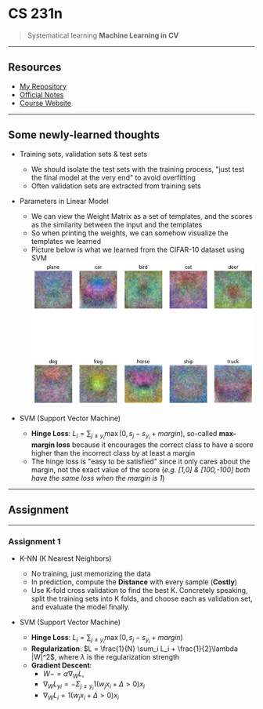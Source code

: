 # CS 231n

> Systematical learning **Machine Learning in CV**

----

## Resources

- [My Repository](https://github.com/fightingff/CS231n)
- [Official Notes](https://cs231n.github.io)
- [Course Website](http://cs231n.stanford.edu/)

----

## Some newly-learned thoughts

- Training sets, validation sets & test sets
    - We should isolate the test sets with the training process, "just test the final model at the very end" to avoid overfitting
    - Often validation sets are extracted from training sets 

- Parameters in Linear Model
    - We can view the Weight Matrix as a set of templates, and the scores as the similarity between the input and the templates
    - So when printing the weights, we can somehow visualize the templates we learned 
    - Picture below is what we learned from the CIFAR-10 dataset using SVM
    ![template](template.png)

- SVM (Support Vector Machine)
    - **Hinge Loss**: $L_i = \sum_{j\neq y_i} \max(0, s_j - s_{y_i} + margin)$, so-called **max-margin loss** because it encourages the correct class to have a score higher than the incorrect class by at least a margin
    - The hinge loss is "easy to be satisfied" since it only cares about the margin, not the exact value of the score (*e.g. [1,0] & [100,-100] both have the same loss when the margin is 1*)

----

## Assignment

----

### Assignment 1

- K-NN (K Nearest Neighbors)

    - No training, just memorizing the data
    - In prediction, compute the **Distance** with every sample (**Costly**)
    - Use K-fold cross validation to find the best K. Concretely speaking, split the training sets into K folds, and choose each as validation set, and evaluate the model finally. 

- SVM (Support Vector Machine)

    - **Hinge Loss**: $L_i = \sum_{j\neq y_i} \max(0, s_j - s_{y_i} + margin)$
    - **Regularization**: $L = \frac{1}{N} \sum_i L_i + \frac{1}{2}\lambda |W|^2$, where $\lambda$ is the regularization strength
    - **Gradient Descent**: 
        - $W -= \alpha \nabla_W L$,
        - $\nabla_W L_{yi} = - \Sigma_{j \neq y_i}1(w_jx_i + \Delta > 0)x_i$
        - $\nabla_W L_i = 1(w_jx_i + \Delta > 0)x_i$